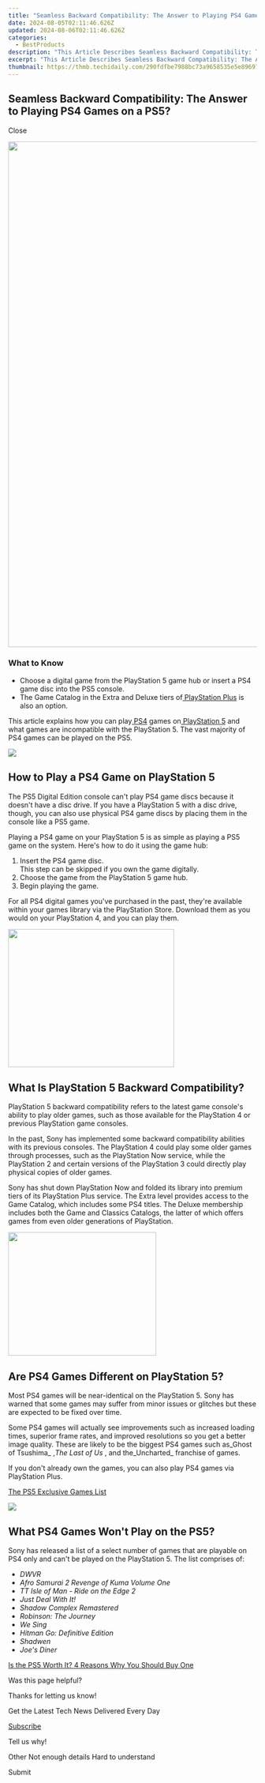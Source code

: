```yaml
---
title: "Seamless Backward Compatibility: The Answer to Playing PS4 Games on a PS5?"
date: 2024-08-05T02:11:46.626Z
updated: 2024-08-06T02:11:46.626Z
categories:
  - BestProducts
description: "This Article Describes Seamless Backward Compatibility: The Answer to Playing PS4 Games on a PS5?"
excerpt: "This Article Describes Seamless Backward Compatibility: The Answer to Playing PS4 Games on a PS5?"
thumbnail: https://thmb.techidaily.com/290fdfbe7988bc73a9658535e5e89697be7bda898900fabab3b9425630194609.jpg
---
```


## Seamless Backward Compatibility: The Answer to Playing PS4 Games on a PS5?

Close 

<!-- affiliate ads begin -->
<a href="https://ephamedtechinc.pxf.io/c/5597632/2095385/26400" target="_top" id="2095385"><img src="//a.impactradius-go.com/display-ad/26400-2095385" border="0" alt="" width="1024" height="1024"/></a><img height="0" width="0" src="https://imp.pxf.io/i/5597632/2095385/26400" style="position:absolute;visibility:hidden;" border="0" />
<!-- affiliate ads end -->
###  What to Know

* Choose a digital game from the PlayStation 5 game hub or insert a PS4 game disc into the PS5 console.
* The Game Catalog in the Extra and Deluxe tiers of[ PlayStation Plus](https://www.lifewire.com/what-is-playstation-plus-4772152) is also an option.

 This article explains how you can play[ PS4](https://www.lifewire.com/ps4-ps4-slim-and-ps4-pro-4154452) games on[ PlayStation 5](https://www.lifewire.com/playstation-5-4778089) and what games are incompatible with the PlayStation 5\. The vast majority of PS4 games can be played on the PS5.

<!-- affiliate ads begin -->
<a href="https://shop.systoolsgroup.com/affiliate.php?ACCOUNT=SYSTOOBY&AFFILIATE=108875&PATH=https%3A%2F%2Fwww.systoolsgroup.com%3FAFFILIATE%3D108875%26RESOURCE%3DSysTools%2BGmail%2BBackup"><img src="https://www.systoolsgroup.com/box/gmail-backup.png" border="0"></a>
<!-- affiliate ads end -->
##  How to Play a PS4 Game on PlayStation 5 

 The PS5 Digital Edition console can't play PS4 game discs because it doesn't have a disc drive. If you have a PlayStation 5 with a disc drive, though, you can also use physical PS4 game discs by placing them in the console like a PS5 game. 

 Playing a PS4 game on your PlayStation 5 is as simple as playing a PS5 game on the system. Here's how to do it using the game hub:

1. Insert the PS4 game disc.  
This step can be skipped if you own the game digitally.
2. Choose the game from the PlayStation 5 game hub.
3. Begin playing the game.

 For all PS4 digital games you've purchased in the past, they're available within your games library via the PlayStation Store. Download them as you would on your PlayStation 4, and you can play them. 

<!-- affiliate ads begin -->
<a href="https://getlyla.pxf.io/c/5597632/1455723/15391" target="_top" id="1455723"><img src="//a.impactradius-go.com/display-ad/15391-1455723" border="0" alt="" width="336" height="280"/></a><img height="0" width="0" src="https://imp.pxf.io/i/5597632/1455723/15391" style="position:absolute;visibility:hidden;" border="0" />
<!-- affiliate ads end -->
##  What Is PlayStation 5 Backward Compatibility? 

 PlayStation 5 backward compatibility refers to the latest game console's ability to play older games, such as those available for the PlayStation 4 or previous PlayStation game consoles. 

 In the past, Sony has implemented some backward compatibility abilities with its previous consoles. The PlayStation 4 could play some older games through processes, such as the PlayStation Now service, while the PlayStation 2 and certain versions of the PlayStation 3 could directly play physical copies of older games. 

 Sony has shut down PlayStation Now and folded its library into premium tiers of its PlayStation Plus service. The Extra level provides access to the Game Catalog, which includes some PS4 titles. The Deluxe membership includes both the Game and Classics Catalogs, the latter of which offers games from even older generations of PlayStation.  

<!-- affiliate ads begin -->
<a href="https://printrendy.pxf.io/c/5597632/1453720/17020" target="_top" id="1453720"><img src="//a.impactradius-go.com/display-ad/17020-1453720" border="0" alt="" width="300" height="250"/></a><img height="0" width="0" src="https://imp.pxf.io/i/5597632/1453720/17020" style="position:absolute;visibility:hidden;" border="0" />
<!-- affiliate ads end -->
##  Are PS4 Games Different on PlayStation 5? 

 Most PS4 games will be near-identical on the PlayStation 5\. Sony has warned that some games may suffer from minor issues or glitches but these are expected to be fixed over time. 

 Some PS4 games will actually see improvements such as increased loading times, superior frame rates, and improved resolutions so you get a better image quality. These are likely to be the biggest PS4 games such as_Ghost of Tsushima_ ,_The Last of Us_ , and the_Uncharted_ franchise of games. 

 If you don't already own the games, you can also play PS4 games via PlayStation Plus.

[ The PS5 Exclusive Games List ](https://www.lifewire.com/ps5-games-list-5076154) 

<!-- affiliate ads begin -->
<a href="https://shop.systoolsgroup.com/affiliate.php?ACCOUNT=SYSTOOBY&AFFILIATE=108875&PATH=https%3A%2F%2Fwww.systoolsgroup.com%3FAFFILIATE%3D108875%26RESOURCE%3D%2BSysTools%2BPDF%2BUnlocker"><img src="https://www.systoolsgroup.com/box/pdf-unlocker.png" border="0"></a>
<!-- affiliate ads end -->
##  What PS4 Games Won't Play on the PS5? 

 Sony has released a list of a select number of games that are playable on PS4 only and can't be played on the PlayStation 5\. The list comprises of:

* _DWVR_
* _Afro Samurai 2 Revenge of Kuma Volume One_
* _TT Isle of Man - Ride on the Edge 2_
* _Just Deal With It!_
* _Shadow Complex Remastered_
* _Robinson: The Journey_
* _We Sing_
* _Hitman Go: Definitive Edition_
* _Shadwen_
* _Joe's Diner_

[  Is the PS5 Worth It? 4 Reasons Why You Should Buy One ](https://www.lifewire.com/is-ps5-worth-it-8629161) 

Was this page helpful?

Thanks for letting us know!

 Get the Latest Tech News Delivered Every Day

[ Subscribe ](https://www.lifewire.com/#) 

Tell us why!

 Other  Not enough details  Hard to understand 

 Submit 

<ins class="adsbygoogle"
     style="display:block"
     data-ad-format="autorelaxed"
     data-ad-client="ca-pub-7571918770474297"
     data-ad-slot="1223367746"></ins>



<ins class="adsbygoogle"
     style="display:block"
     data-ad-client="ca-pub-7571918770474297"
     data-ad-slot="8358498916"
     data-ad-format="auto"
     data-full-width-responsive="true"></ins>
